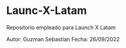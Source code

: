 # Launc-X-Latam
Repositorio empleado para Launch X Latam

Autor: Guzman Sebastian 
Fecha: 26/09/2022

